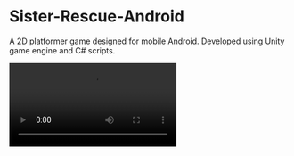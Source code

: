 # Sister-Rescue-Android
A 2D platformer game designed for mobile Android.  Developed using Unity game engine and C# scripts.

![demo of game][demo]

[demo]: video/Demo.mp4
